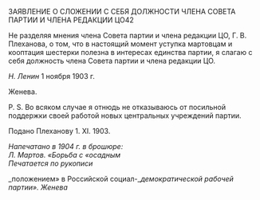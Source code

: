 ЗАЯВЛЕНИЕ О СЛОЖЕНИИ С СЕБЯ ДОЛЖНОСТИ ЧЛЕНА СОВЕТА ПАРТИИ И ЧЛЕНА РЕДАКЦИИ ЦО42

Не разделяя мнения члена Совета партии и члена редакции ЦО, Г. В. Плеханова, о том, что в настоящий момент уступка мартовцам и кооптация шестерки полезна в ин­тересах единства партии, я слагаю с себя должность члена Совета партии и члена ре­дакции ЦО.

_Н. Ленин_ 1 ноября 1903 г.

Женева.

P. S. Во всяком случае я отнюдь не отказываюсь от посильной поддержки своей ра­ботой новых центральных учреждений партии.

Подано Плеханову 1. XI. 1903.

_Напечатано в 1904 г. в брошюре:  
Л. Мартов. «Борьба с «осадным                                                            Печатается по рукописи_

_положением» в Российской социал-__демократической рабочей партии»._ _Женева_